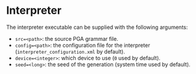 # Interpreter
The interpreter executable can be supplied with the following arguments:

- `src=<path>`: the source PGA grammar file.
- `config=<path>`: the configuration file for the interpreter (`interpreter_configuration.xml` by default).
- `device=<integer>`: which device to use (`0` used by default).
- `seed=<long>`: the seed of the generation (system time used by default).